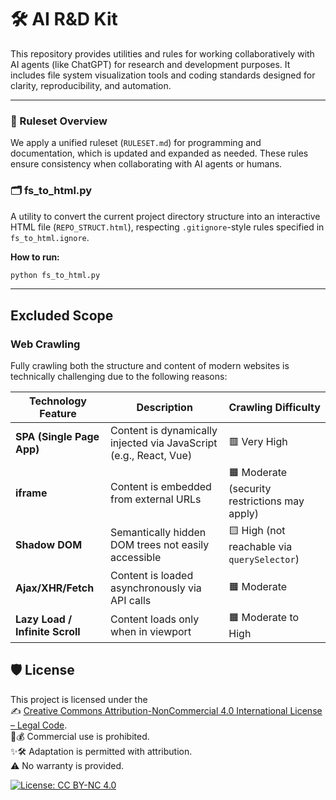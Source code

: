 # 🛠️ AI R&D Kit

This repository provides utilities and rules for working collaboratively with AI agents (like ChatGPT) for research and development purposes. It includes file system visualization tools and coding standards designed for clarity, reproducibility, and automation.

---

### 📐 Ruleset Overview

We apply a unified ruleset (`RULESET.md`) for programming and documentation, which is updated and expanded as needed. These rules ensure consistency when collaborating with AI agents or humans.

### 🗂️ fs_to_html.py

A utility to convert the current project directory structure into an interactive HTML file (`REPO_STRUCT.html`), respecting `.gitignore`-style rules specified in `fs_to_html.ignore`.

**How to run:**

```bash
python fs_to_html.py
```

---

## Excluded Scope

### Web Crawling

Fully crawling both the structure and content of modern websites is technically challenging due to the following reasons:

| Technology Feature              | Description                                                       | Crawling Difficulty                           |
| ------------------------------- | ----------------------------------------------------------------- | --------------------------------------------- |
| **SPA (Single Page App)**       | Content is dynamically injected via JavaScript (e.g., React, Vue) | 🟥 Very High                                  |
| **iframe**                      | Content is embedded from external URLs                            | 🟧 Moderate (security restrictions may apply) |
| **Shadow DOM**                  | Semantically hidden DOM trees not easily accessible               | 🟨 High (not reachable via `querySelector`)   |
| **Ajax/XHR/Fetch**              | Content is loaded asynchronously via API calls                    | 🟧 Moderate                                   |
| **Lazy Load / Infinite Scroll** | Content loads only when in viewport                              | 🟧 Moderate to High                           |

## 🛡️ License

This project is licensed under the  
✍️ [Creative Commons Attribution-NonCommercial 4.0 International License – Legal Code](https://creativecommons.org/licenses/by-nc/4.0/legalcode).  
🚫💰 Commercial use is prohibited.  
✨🛠️ Adaptation is permitted with attribution.  
⚠️ No warranty is provided.

[![License: CC BY-NC 4.0](https://licensebuttons.net/l/by-nc/4.0/88x31.png)](https://creativecommons.org/licenses/by-nc/4.0/legalcode)
